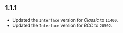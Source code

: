 ## 1.1.1

- Updated the `Interface` version for _Classic_ to `11400`.
- Updated the `Interface` version for _BCC_ to `20502`.
